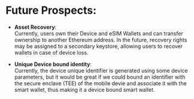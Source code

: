# Future Prospects:

- **Asset Recovery**:  
   Currently, users own their Device and eSIM Wallets and can transfer ownership to another Ethereum address. In the future, recovery rights may be assigned to a secondary keystore, allowing users to recover wallets in case of device loss.

- **Unique Device bound identity**:  
   Currently, the device unique identifier is generated using some device parameters, but it would be great if we could bound an identifier with the secure enclave (TEE) of the mobile devie and associate it with the smart wallet, thus making it a device bound smart wallet.
